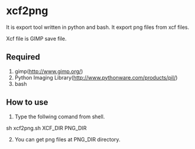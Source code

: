 xcf2png
=======

It is export tool written in python and bash.
It export png files from xcf files.

Xcf file is GIMP save file.

Required
--------

1. gimp(http://www.gimp.org/)
2. Python Imaging Library(http://www.pythonware.com/products/pil/)
3. bash

How to use
----------

1. Type the follwing comand from shell.

 sh xcf2png.sh XCF_DIR PNG_DIR

2. You can get png files at PNG_DIR directory.
